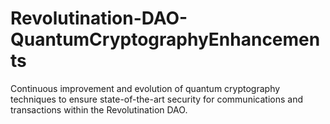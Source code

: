 # Revolutination-DAO-QuantumCryptographyEnhancements
Continuous improvement and evolution of quantum cryptography techniques to ensure state-of-the-art security for communications and transactions within the Revolutination DAO.
